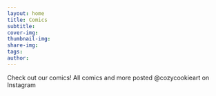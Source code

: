 ```yaml
---
layout: home
title: Comics
subtitle: 
cover-img: 
thumbnail-img: 
share-img: 
tags: 
author: 
---
```


Check out our comics! All comics and more posted @cozycookieart on Instagram
